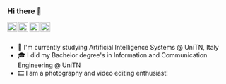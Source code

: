 ### Hi there 👋
  <a href="https://github.com/laitifranz">
    <img align="left" alt="laitifranz's GitHub" width="22px" src="https://cdn3.iconfinder.com/data/icons/social-rounded-2/72/GitHub-512.png" />
  </a>
  <a href="https://www.linkedin.com/in/francesco-laiti/">
    <img align="left" alt="laitifranz's LinkedIN" width="22px" src="https://cdn1.iconfinder.com/data/icons/logotypes/32/square-linkedin-512.png" />
  </a>
  <a href="https://www.instagram.com/laitifranz/">
    <img align="left" alt="laitifranz's Instagram" width="22px" src="https://cdn2.iconfinder.com/data/icons/social-media-applications/64/social_media_applications_3-instagram-512.png" />
  </a>
   <a href="https://www.youtube.com/channel/UCunETK_PtmM07tlOI2FQQhw">
    <img align="left" alt="laitifranz's YouTube" width="22px" src="https://cdn2.iconfinder.com/data/icons/social-media-applications/64/social_media_applications_2-youtube-1024.png" />
  </a>
<br/>
<br/>

- 🌱 I'm currently studying Artificial Intelligence Systems @ UniTN, Italy
- 🎓 I did my Bachelor degree's in Information and Communication Engineering @ UniTN
- 🎞 I am a photography and video editing enthusiast!

<!--
**laitifranz/laitifranz** is a ✨ _special_ ✨ repository because its `README.md` (this file) appears on your GitHub profile.

Here are some ideas to get you started:

- 🔭 I’m currently working on ...
- 🌱 I’m currently learning ...
- 👯 I’m looking to collaborate on ...
- 🤔 I’m looking for help with ...
- 💬 Ask me about ...
- 📫 How to reach me: ...
- 😄 Pronouns: ...
- ⚡ Fun fact: ...
-->
